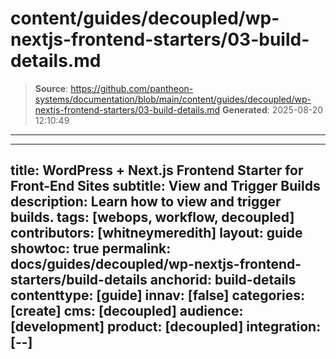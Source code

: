 # content/guides/decoupled/wp-nextjs-frontend-starters/03-build-details.md

> **Source**: https://github.com/pantheon-systems/documentation/blob/main/content/guides/decoupled/wp-nextjs-frontend-starters/03-build-details.md
> **Generated**: 2025-08-20 12:10:49

---

---
title: WordPress + Next.js Frontend Starter for Front-End Sites
subtitle: View and Trigger Builds
description: Learn how to view and trigger builds.
tags: [webops, workflow, decoupled]
contributors: [whitneymeredith]
layout: guide
showtoc: true
permalink: docs/guides/decoupled/wp-nextjs-frontend-starters/build-details
anchorid: build-details
contenttype: [guide]
innav: [false]
categories: [create]
cms: [decoupled]
audience: [development]
product: [decoupled]
integration: [--]
---

<Partial file="decoupled-build-info.md" />